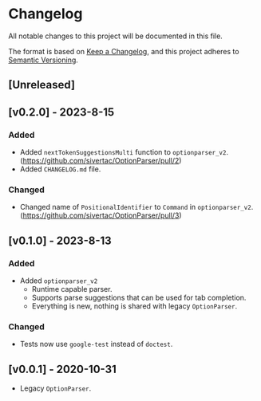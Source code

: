 # Changelog

All notable changes to this project will be documented in this file.

The format is based on [Keep a Changelog](https://keepachangelog.com/en/1.0.0/),
and this project adheres to [Semantic Versioning](https://semver.org/spec/v2.0.0.html).

## [Unreleased]

## [v0.2.0] - 2023-8-15
### Added
- Added `nextTokenSuggestionsMulti` function to `optionparser_v2`. (https://github.com/sivertac/OptionParser/pull/2)
- Added `CHANGELOG.md` file.

### Changed
- Changed name of `PositionalIdentifier` to `Command` in `optionparser_v2`. (https://github.com/sivertac/OptionParser/pull/3)


## [v0.1.0] - 2023-8-13
### Added
- Added `optionparser_v2`
    - Runtime capable parser.
    - Supports parse suggestions that can be used for tab completion.
    - Everything is new, nothing is shared with legacy `OptionParser`.
### Changed
- Tests now use `google-test` instead of `doctest`.


## [v0.0.1] - 2020-10-31
- Legacy `OptionParser`.

